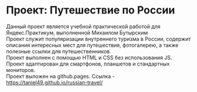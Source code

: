 # Проект: Путешествие по России
Данный проект является учебной практической работой для Яндекс.Практикум, выполненной Михаилом Бутырским  
Проект служит популяризации внутреннего туризма в России, содержит описания интересных мест для путешествия, фотогалерею, а также полезные ссылки для путешественников.  
Проект выполнен с помощью HTML и CSS без использования JS. Проект адаптирован для смартфонов, планшетов и стандартных мониторов.  
Проект выложен на github.pages. Ссылка - https://taniel49.github.io/russian-travel/
